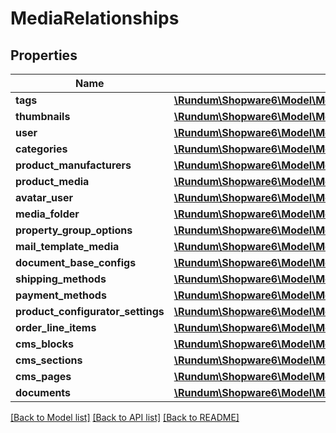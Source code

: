 # MediaRelationships

## Properties
Name | Type | Description | Notes
------------ | ------------- | ------------- | -------------
**tags** | [**\Rundum\Shopware6\Model\MediaRelationshipsTags**](MediaRelationshipsTags.md) |  | [optional] 
**thumbnails** | [**\Rundum\Shopware6\Model\MediaRelationshipsThumbnails**](MediaRelationshipsThumbnails.md) |  | [optional] 
**user** | [**\Rundum\Shopware6\Model\MediaRelationshipsUser**](MediaRelationshipsUser.md) |  | [optional] 
**categories** | [**\Rundum\Shopware6\Model\MediaRelationshipsCategories**](MediaRelationshipsCategories.md) |  | [optional] 
**product_manufacturers** | [**\Rundum\Shopware6\Model\MediaRelationshipsProductManufacturers**](MediaRelationshipsProductManufacturers.md) |  | [optional] 
**product_media** | [**\Rundum\Shopware6\Model\MediaRelationshipsProductMedia**](MediaRelationshipsProductMedia.md) |  | [optional] 
**avatar_user** | [**\Rundum\Shopware6\Model\MediaRelationshipsAvatarUser**](MediaRelationshipsAvatarUser.md) |  | [optional] 
**media_folder** | [**\Rundum\Shopware6\Model\MediaRelationshipsMediaFolder**](MediaRelationshipsMediaFolder.md) |  | [optional] 
**property_group_options** | [**\Rundum\Shopware6\Model\MediaRelationshipsPropertyGroupOptions**](MediaRelationshipsPropertyGroupOptions.md) |  | [optional] 
**mail_template_media** | [**\Rundum\Shopware6\Model\MediaRelationshipsMailTemplateMedia**](MediaRelationshipsMailTemplateMedia.md) |  | [optional] 
**document_base_configs** | [**\Rundum\Shopware6\Model\MediaRelationshipsDocumentBaseConfigs**](MediaRelationshipsDocumentBaseConfigs.md) |  | [optional] 
**shipping_methods** | [**\Rundum\Shopware6\Model\MediaRelationshipsShippingMethods**](MediaRelationshipsShippingMethods.md) |  | [optional] 
**payment_methods** | [**\Rundum\Shopware6\Model\MediaRelationshipsPaymentMethods**](MediaRelationshipsPaymentMethods.md) |  | [optional] 
**product_configurator_settings** | [**\Rundum\Shopware6\Model\MediaRelationshipsProductConfiguratorSettings**](MediaRelationshipsProductConfiguratorSettings.md) |  | [optional] 
**order_line_items** | [**\Rundum\Shopware6\Model\MediaRelationshipsOrderLineItems**](MediaRelationshipsOrderLineItems.md) |  | [optional] 
**cms_blocks** | [**\Rundum\Shopware6\Model\MediaRelationshipsCmsBlocks**](MediaRelationshipsCmsBlocks.md) |  | [optional] 
**cms_sections** | [**\Rundum\Shopware6\Model\MediaRelationshipsCmsSections**](MediaRelationshipsCmsSections.md) |  | [optional] 
**cms_pages** | [**\Rundum\Shopware6\Model\MediaRelationshipsCmsPages**](MediaRelationshipsCmsPages.md) |  | [optional] 
**documents** | [**\Rundum\Shopware6\Model\MediaRelationshipsDocuments**](MediaRelationshipsDocuments.md) |  | [optional] 

[[Back to Model list]](../../README.md#documentation-for-models) [[Back to API list]](../../README.md#documentation-for-api-endpoints) [[Back to README]](../../README.md)

